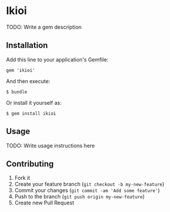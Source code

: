 # Ikioi

TODO: Write a gem description

## Installation

Add this line to your application's Gemfile:

    gem 'ikioi'

And then execute:

    $ bundle

Or install it yourself as:

    $ gem install ikioi

## Usage

TODO: Write usage instructions here

## Contributing

1. Fork it
2. Create your feature branch (`git checkout -b my-new-feature`)
3. Commit your changes (`git commit -am 'Add some feature'`)
4. Push to the branch (`git push origin my-new-feature`)
5. Create new Pull Request
